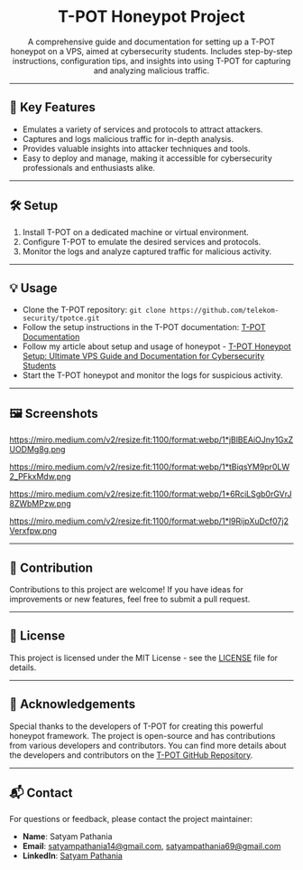 <div align="center">
  <h1>T-POT Honeypot Project</h1>
  <p>A comprehensive guide and documentation for setting up a T-POT honeypot on a VPS, aimed at cybersecurity students. Includes step-by-step instructions, configuration tips, and insights into using T-POT for capturing and analyzing malicious traffic.</p>
</div>

---

## 🚀 Key Features

- Emulates a variety of services and protocols to attract attackers.
- Captures and logs malicious traffic for in-depth analysis.
- Provides valuable insights into attacker techniques and tools.
- Easy to deploy and manage, making it accessible for cybersecurity professionals and enthusiasts alike.

---

## 🛠️ Setup

1. Install T-POT on a dedicated machine or virtual environment.
2. Configure T-POT to emulate the desired services and protocols.
3. Monitor the logs and analyze captured traffic for malicious activity.

---

## 💡 Usage

- Clone the T-POT repository: `git clone https://github.com/telekom-security/tpotce.git`
- Follow the setup instructions in the T-POT documentation: [T-POT Documentation](https://github.com/telekom-security/tpotce#installation)
- Follow my article about setup and usage of honeypot - [T-POT Honeypot Setup: Ultimate VPS Guide and Documentation for Cybersecurity Students](https://medium.com/@SatyamPathania/t-pot-honeypot-setup-ultimate-vps-guide-and-documentation-for-cybersecurity-students-0432637bb5e2)
- Start the T-POT honeypot and monitor the logs for suspicious activity.

---

## 🖼️ Screenshots
https://miro.medium.com/v2/resize:fit:1100/format:webp/1*jBlBEAiOJny1GxZUODMg8g.png

https://miro.medium.com/v2/resize:fit:1100/format:webp/1*tBiqsYM9pr0LW2_PFkxMdw.png

https://miro.medium.com/v2/resize:fit:1100/format:webp/1*6RciLSgb0rGVrJ8ZWbMPzw.png

https://miro.medium.com/v2/resize:fit:1100/format:webp/1*l9RijpXuDcf07j2Verxfpw.png


---

## 🤝 Contribution

Contributions to this project are welcome! If you have ideas for improvements or new features, feel free to submit a pull request.

---

## 📝 License

This project is licensed under the MIT License - see the [LICENSE](LICENSE) file for details.

---

## 🙏 Acknowledgements

Special thanks to the developers of T-POT for creating this powerful honeypot framework. The project is open-source and has contributions from various developers and contributors. You can find more details about the developers and contributors on the [T-POT GitHub Repository](https://github.com/telekom-security/tpotce).

---

## 📬 Contact

For questions or feedback, please contact the project maintainer:

- **Name**: Satyam Pathania
- **Email**: satyampathania14@gmail.com, satyampathania69@gmail.com
- **LinkedIn**: [Satyam Pathania](https://www.linkedin.com/in/satyam-pathania/)
